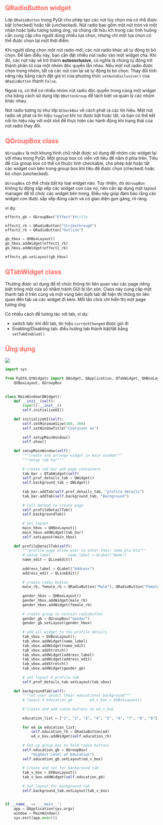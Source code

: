 
## <span style="color:rgb(255, 105, 97)">QRadioButton widget</span> 
Lớp `QRadioButton` trong PyQt cho phép tạo các nút tùy chọn mà có thể được bật (checked) hoặc tắt (unchecked). Nút radio bao gồm một nút tròn và một nhãn hoặc biểu tượng tương ứng, và chúng rất hữu ích trong các tình huống cần cung cấp cho người dùng nhiều lựa chọn, nhưng chỉ một lựa chọn có thể được chọn tại một thời điểm.

Khi người dùng chọn một nút radio mới, các nút radio khác sẽ tự động bị bỏ chọn. Để làm điều này, bạn cần đặt nhiều nút radio vào một widget cha. Khi đó, các nút này sẽ trở thành **autoexclusive**, có nghĩa là chúng tự động trở thành phần tử của một nhóm độc quyền lẫn nhau. Nếu một nút radio được chọn trong nhóm, tất cả các nút còn lại sẽ tự động bị bỏ chọn. Thay đổi tính năng này bằng cách đặt giá trị của phương thức `setAutoExclusive()` của `QRadioButton` thành `False`.

Ngoài ra, có thể có nhiều nhóm nút radio độc quyền trong cùng một widget cha bằng cách sử dụng lớp `QButtonGroup` để tách biệt và quản lý các nhóm khác nhau.

Nút radio tương tự như lớp `QCheckBox` về cách phát ra các tín hiệu. Một nút radio sẽ phát ra tín hiệu `toggled` khi nó được bật hoặc tắt, và bạn có thể kết nối tín hiệu này với một slot để thực hiện các hành động khi trạng thái của nút radio thay đổi.

## <span style="color:rgb(255, 105, 97)">QGroupBox class</span> 

`QGroupBox` là một khung hình chữ nhật được sử dụng để nhóm các widget lại với nhau trong PyQt. Một group box có viền với tiêu đề nằm ở phía trên. Tiêu đề của group box có thể có thuộc tính checkable, cho phép bật hoặc tắt các widget con bên trong group box khi tiêu đề được chọn (checked) hoặc bỏ chọn (unchecked).

`QGroupBox` có thể chứa bất kỳ loại widget nào. Tuy nhiên, do `QGroupBox` không tự động sắp xếp các widget con của nó, nên cần áp dụng một layout manager để tổ chức các widget bên trong. Điều này giúp đảm bảo rằng các widget con được sắp xếp đúng cách và có giao diện gọn gàng, rõ ràng.

ví dụ:
```python
effects_gb = QGroupBox("Effect")#title

effect1_rb = QRadioButton("Strikethrough")
effect2_rb = QRadioButton("Outline")

gb_hbox = QHBoxLayout()
gb_hbox.addWidget(effect1_rb)
gb_hbox.addWidget(effect2_rb)

effects_gb.setLayout(gb_hbox)
```

## <span style="color:rgb(255, 105, 97)">QTabWidget class</span> 

Thường được sử dụng để tổ chức thông tin liên quan vào các page riêng biệt trông một cửa sổ nhằm tránh GUI bị lộn xộn. Class này cung cấp một thanh tab ở trên cùng và một vùng bên dưới tab để hiện thị thông tin liên quan đến tab và các widget đi kèm. Mỗi lần click chỉ hiển thị một page tương ứng

Có nhiều cách để tương tác với tab, ví dụ:
- switch tab: khi đổi tab, tín hiệu `currentChanged` được gửi đi 
- Enabling/Disabling tab: điều hướng tab thành bật/tắt bằng `setTabEnabled()`


## <span style="color:rgb(255, 105, 97)">Ứng dụng </span> 

![](Pasted%20image%2020240820131514.png)

```python
import sys  
  
from PyQt6.QtWidgets import QWidget, QApplication, QTabWidget, QHBoxLayout, QLineEdit, QLabel, QRadioButton, \  
    QVBoxLayout, QGroupBox  
  
  
class MainWindow(QWidget):  
    def __init__(self):  
        super().__init__()  
        self.initializeUI()  
  
    def initializeUI(self):  
        self.setMinimumSize(400, 300)  
        self.setWindowTitle("Container ex")  
  
        self.setupMainWindow()  
        self.show()  
  
    def setupMainWindow(self):  
        """create and arrange widget in main window"""  
        """setup tab bar"""  
  
        # create tab bar and page containers  
        tab_bar = QTabWidget(self)  
        self.prof_details_tab = QWidget()  
        self.background_tab = QWidget()  
  
        tab_bar.addTab(self.prof_details_tab, "profile details")  
        tab_bar.addTab(self.background_tab, "Background")  
  
        # Call method to create page  
        self.profileDetailTab()  
        self.backgroundTab()  
  
        # set layout  
        main_hbox = QHBoxLayout()  
        main_hbox.addWidget(tab_bar)  
        self.setLayout(main_hbox)  
  
    def profileDetailTab(self):  
        """profile page allow user to enter their name,bla bla"""  
        # setup label        name_label = QLabel("Name")  
        name_edit = QLineEdit()  
  
        address_label = QLabel("Address")  
        address_edit = QLineEdit()  
  
        # create radio button  
        male_rb, female_rb = QRadioButton("Male"), QRadioButton("Female")  
  
        gender_hbox = QHBoxLayout()  
        gender_hbox.addWidget(male_rb)  
        gender_hbox.addWidget(female_rb)  
  
        # create group to contain radiobutton  
        gender_gb = QGroupBox("Gender")  
        gender_gb.setLayout(gender_hbox)  
  
        # add all widget to the profile details  
        tab_vbox = QVBoxLayout();  
        tab_vbox.addWidget(name_label)  
        tab_vbox.addWidget(name_edit)  
        tab_vbox.addStretch()  
        tab_vbox.addWidget(address_label)  
        tab_vbox.addWidget(address_edit)  
        tab_vbox.addStretch()  
        tab_vbox.addWidget(gender_gb)  
  
        # set layout 4 profile tab  
        self.prof_details_tab.setLayout(tab_vbox)  
  
    def backgroundTab(self):  
        """let user select their educational background"""  
        # layout 4 education_gb        ed_v_box = QVBoxLayout()  
  
        # Create and add radio buttons to ed_v_box  
  
        education_list = ["1", "2", "3", "4", "5", "6", "7", "8", "9"]  
  
        for ed in education_list:  
            self.education_rb = QRadioButton(ed)  
            ed_v_box.addWidget(self.education_rb)  
  
        # Set up group box to hold radio buttons  
        self.education_gb = QGroupBox(  
            "Highest Level of Education")  
        self.education_gb.setLayout(ed_v_box)  
  
        # Create and set for background tab  
        tab_v_box = QVBoxLayout()  
        tab_v_box.addWidget(self.education_gb)  
  
        # Set layout for background tab  
        self.background_tab.setLayout(tab_v_box)  
  
  
if __name__ == '__main__':  
    app = QApplication(sys.argv)  
    window = MainWindow()  
    sys.exit(app.exec())
```